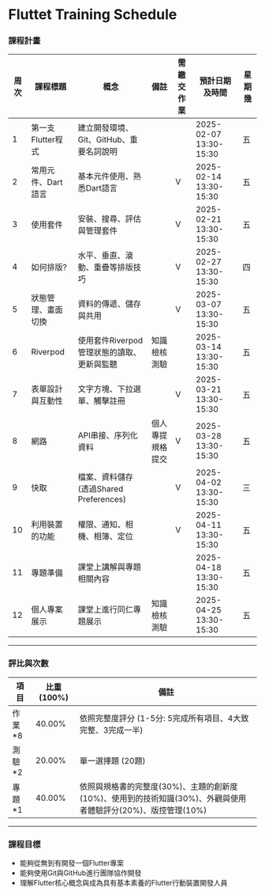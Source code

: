 # Fluttet Training Schedule
### 課程計畫

| 周次 | 課程標題           | 概念                                       | 備註             | 需繳交作業 | 預計日期及時間         | 星期幾 |
| ---- | ------------------ | ------------------------------------------ | ---------------- | ---------- | ---------------------- | ------ |
| 1    | 第一支Flutter程式  | 建立開發環境、Git、GitHub、重要名詞說明    |                  |            | 2025-02-07 13:30-15:30 | 五     |
| 2    | 常用元件、Dart語言 | 基本元件使用、熟悉Dart語言                 |                  | V          | 2025-02-14 13:30-15:30 | 五     |
| 3    | 使用套件           | 安裝、搜尋、評估與管理套件                 |                  | V          | 2025-02-21 13:30-15:30 | 五     |
| 4    | 如何排版?          | 水平、垂直、滾動、重疊等排版技巧           |                  | V          | 2025-02-27 13:30-15:30 | 四     |
| 5    | 狀態管理、畫面切換 | 資料的傳遞、儲存與共用                     |                  | V          | 2025-03-07 13:30-15:30 | 五     |
| 6    | Riverpod           | 使用套件Riverpod管理狀態的讀取、更新與監聽 | 知識檢核測驗     |            | 2025-03-14 13:30-15:30 | 五     |
| 7    | 表單設計與互動性   | 文字方塊、下拉選單、觸擊註冊               |                  | V          | 2025-03-21 13:30-15:30 | 五     |
| 8    | 網路               | API串接、序列化資料                        | 個人專提規格提交 | V          | 2025-03-28 13:30-15:30 | 五     |
| 9    | 快取               | 檔案、資料儲存(透過Shared Preferences)     |                  | V          | 2025-04-02 13:30-15:30 | 三     |
| 10   | 利用裝置的功能     | 權限、通知、相機、相簿、定位               |                  | V          | 2025-04-11 13:30-15:30 | 五     |
| 11   | 專題準備           | 課堂上講解與專題相關內容                   |                  |            | 2025-04-18 13:30-15:30 | 五     |
| 12   | 個人專案展示       | 課堂上進行同仁專題展示                     | 知識檢核測驗     |            | 2025-04-25 13:30-15:30 | 五     |

---

### 評比與次數

| 項目   | 比重 (100%) | 備註                                                                                                          |
| ------ | ----------- | ------------------------------------------------------------------------------------------------------------- |
| 作業*8 | 40.00%      | 依照完整度評分 (1-5分: 5完成所有項目、4大致完整、3完成一半)                                                   |
| 測驗*2 | 20.00%      | 單一選擇題 (20題)                                                                                             |
| 專題*1 | 40.00%      | 依照與規格書的完整度(30%)、主題的創新度(10%)、使用到的技術知識(30%)、外觀與使用者體驗評分(20%)、版控管理(10%) |

---

### 課程目標

- 能夠從無到有開發一個Flutter專案  
- 能夠使用Git與GitHub進行團隊協作開發 
- 理解Flutter核心概念與成為具有基本素養的Flutter行動裝置開發人員  